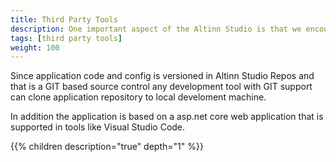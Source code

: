```yaml
---
title: Third Party Tools
description: One important aspect of the Altinn Studio is that we encourage to use third party development tools to create and modify applications.
tags: [third party tools]
weight: 100
--- 
```



Since application code and config is versioned in Altinn Studio Repos and that is a GIT based source control any development tool with GIT support can clone application repository to local develoment machine.

In addition the application is based on a asp.net core web application that is supported in tools like Visual Studio Code.


{{% children description="true" depth="1" %}}
